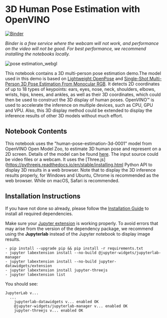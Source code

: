 # 3D Human Pose Estimation with OpenVINO 

[![Binder](https://mybinder.org/badge_logo.svg)](https://mybinder.org/v2/gh/openvinotoolkit/openvino_notebooks.git/main?labpath=notebooks%2F406-3D-pose-estimation-webcam%2F406-3D-pose-estimation.ipynb)

*Binder is a free service where the webcam will not work, and performance on the video will not be good. For best performance, we recommend installing the notebooks locally.*

![pose estimation_webgl](https://user-images.githubusercontent.com/42672437/183292131-576cc05a-a724-472c-8dc9-f6bc092190bf.gif)

This notebook contains a 3D multi-person pose estimation demo.The model used in this demo is based on [Lightweight OpenPose](https://arxiv.org/abs/1811.12004) and [Single-Shot Multi-Person 3D Pose Estimation From Monocular RGB](https://arxiv.org/abs/1712.03453). It detects 2D coordinates of up to 18 types of keypoints: ears, eyes, nose, neck, shoulders, elbows, wrists, hips, knees, and ankles, as well as their 3D coordinates, which could then be used to construct the 3D display of human poses. OpenVINO™ is used to accelerate the inference on multiple devices, such as CPU, GPU and VPU. Also, this 3D display method could be extended to display the inference results of other 3D models without much effort.

## Notebook Contents

This notebook uses the "human-pose-estimation-3d-0001" model from OpenVINO Open Model Zoo, to estimate 3D human pose and represent on a 2D screen. Details of the model can be found [here](https://github.com/openvinotoolkit/open_model_zoo/tree/master/models/public/human-pose-estimation-3d-0001). The input source could be video files or a webcam. It uses the [Three.js](https://pythreejs.readthedocs.io/en/stable/installing.html Python API to display 3D results in a web browser. Note that to display the 3D inference results properly, for Windows and Ubuntu, Chrome is recommended as the web browser. While on macOS, Safari is recommended.

## Installation Instructions

If you have not done so already, please follow the [Installation Guide](../../README.md) to install all required dependencies.

Make sure your [Jupyter extension](https://github.com/jupyter-widgets/pythreejs#jupyterlab) is working properly.
To avoid errors that may arise from the version of the dependency package, we recommend using the **Jupyterlab** instead of the Jupyter notebook to display image results.
```
- pip install --upgrade pip && pip install -r requirements.txt
- jupyter labextension install --no-build @jupyter-widgets/jupyterlab-manager
- jupyter labextension install --no-build jupyter-datawidgets/extension
- jupyter labextension install jupyter-threejs
- jupyter labextension list
```

You should see:
```
JupyterLab v...
  ...
    jupyterlab-datawidgets v... enabled OK
    @jupyter-widgets/jupyterlab-manager v... enabled OK
    jupyter-threejs v... enabled OK
```

